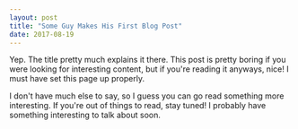 ```yaml
---
layout: post
title: "Some Guy Makes His First Blog Post"
date: 2017-08-19
---
```


Yep. The title pretty much explains it there. This post is pretty boring if you were looking for interesting content, but if you're reading it anyways, nice! I must have set this page up properly.

I don't have much else to say, so I guess you can go read something more interesting. If you're out of things to read, stay tuned! I probably have something interesting to talk about soon.